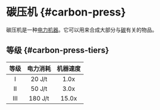 # 碳压机 {#carbon-press}

碳压机是一种[电力机器](/Electric-Machines#machines)。它可以用来合成大部分与[碳](/Carbon)有关的物品。

## 等级 {#carbon-press-tiers}

| 等级 | 电力消耗  | 机器速度 |
| :--: | :-----: | :--------------: |
| I    | 20 J/t  | 1.0x             |
| II   | 50 J/t  | 3.0x             |
| III  | 180 J/t | 15.0x            |
